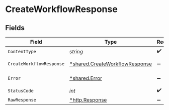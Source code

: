 # CreateWorkflowResponse


## Fields

| Field                                                                           | Type                                                                            | Required                                                                        | Description                                                                     |
| ------------------------------------------------------------------------------- | ------------------------------------------------------------------------------- | ------------------------------------------------------------------------------- | ------------------------------------------------------------------------------- |
| `ContentType`                                                                   | *string*                                                                        | :heavy_check_mark:                                                              | N/A                                                                             |
| `CreateWorkflowResponse`                                                        | [*shared.CreateWorkflowResponse](../../models/shared/createworkflowresponse.md) | :heavy_minus_sign:                                                              | Created workflow                                                                |
| `Error`                                                                         | [*shared.Error](../../models/shared/error.md)                                   | :heavy_minus_sign:                                                              | General error                                                                   |
| `StatusCode`                                                                    | *int*                                                                           | :heavy_check_mark:                                                              | N/A                                                                             |
| `RawResponse`                                                                   | [*http.Response](https://pkg.go.dev/net/http#Response)                          | :heavy_minus_sign:                                                              | N/A                                                                             |